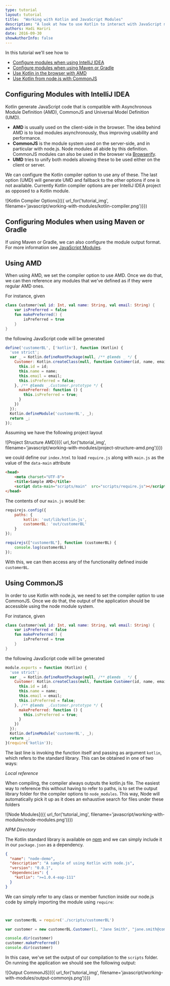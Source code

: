 ```yaml
---
type: tutorial
layout: tutorial
title:  "Working with Kotlin and JavaScript Modules"
description: "A look at how to use Kotlin to interact with JavaScript modules."
authors: Hadi Hariri
date: 2016-09-30
showAuthorInfo: false
---
```



In this tutorial we'll see how to

* [Configure modules when using IntelliJ IDEA](#configuring-modules-with-intellij-idea)
* [Configure modules when using Maven or Gradle](#configuring-modules-when-using-maven-or-gradle)
* [Use Kotlin in the browser with AMD](#using-amd)
* [Use Kotlin from node.js with CommonJS](#using-commonjs)



## Configuring Modules with IntelliJ IDEA

Kotlin generate JavaScript code that is compatible with Asynchronous Module Definition (AMD), CommonJS and Universal Model Definition (UMD).

* **AMD** is usually used on the client-side in the browser. The idea behind AMD is to load modules asynchronously, thus improving usability and performance.
* **CommonJS** is the module system used on the server-side, and in particular with node.js. Node modules all abide by this definition. CommonJS modules can also be used in the browser via [Browserify](http://browserify.org/).
* **UMD** tries to unify both models allowing these to be used either on the client or server.

We can configure the Kotlin compiler option to use any of these. The last option (UMD) will generate UMD and fallback to the other options if one is not available.
Currently Kotlin compiler options are per IntelliJ IDEA project as opposed to a Kotlin module.

![Kotlin Compiler Options]({{ url_for('tutorial_img', filename='javascript/working-with-modules/kotlin-compiler.png')}})

## Configuring Modules when using Maven or Gradle

If using Maven or Gradle, we can also configure the module output format. For more information see [JavaScript Modules](http://kotlinlang.org/docs/reference/js-modules.html).

## Using AMD

When using AMD, we set the compiler option to use AMD. Once we do that, we can then reference any modules that we've defined as if they were regular AMD ones.

For instance, given

```kotlin
class Customer(val id: Int, val name: String, val email: String) {
    var isPreferred = false
    fun makePreferred() {
        isPreferred = true
    }
}
```

the following JavaScript code will be generated

```javascript
define('customerBL', ['kotlin'], function (Kotlin) {
  'use strict';
  var _ = Kotlin.defineRootPackage(null, /** @lends _ */ {
    Customer: Kotlin.createClass(null, function Customer(id, name, email) {
      this.id = id;
      this.name = name;
      this.email = email;
      this.isPreferred = false;
    }, /** @lends _.Customer.prototype */ {
      makePreferred: function () {
        this.isPreferred = true;
      }
    })
  });
  Kotlin.defineModule('customerBL', _);
  return _;
});
```

Assuming we have the following project layout

![Project Structure AMD]({{ url_for('tutorial_img', filename='javascript/working-with-modules/project-structure-amd.png')}})


we could define our `index.html` to load `require.js` along with `main.js` as the value of the `data-main` attribute

```html
<head>
    <meta charset="UTF-8">
    <title>Sample AMD</title>
    <script data-main="scripts/main"  src="scripts/require.js"></script>
</head>
```

The contents of our `main.js` would be:

```javascript
requirejs.config({
    paths: {
        kotlin: 'out/lib/kotlin.js',
        customerBL: 'out/customerBL'
    }
});

requirejs(["customerBL"], function (customerBL) {
    console.log(customerBL)
});
```

With this, we can then access any of the functionality defined inside `customerBL`.


## Using CommonJS

In order to use Kotlin with node.js, we need to set the compiler option to use CommonJS. Once we do that, the output of the application
should be accessible using the node module system.

For instance, given

```kotlin
class Customer(val id: Int, val name: String, val email: String) {
    var isPreferred = false
    fun makePreferred() {
        isPreferred = true
    }
}
```

the following JavaScript code will be generated


```javascript
module.exports = function (Kotlin) {
  'use strict';
  var _ = Kotlin.defineRootPackage(null, /** @lends _ */ {
    Customer: Kotlin.createClass(null, function Customer(id, name, email) {
      this.id = id;
      this.name = name;
      this.email = email;
      this.isPreferred = false;
    }, /** @lends _.Customer.prototype */ {
      makePreferred: function () {
        this.isPreferred = true;
      }
    })
  });
  Kotlin.defineModule('customerBL', _);
  return _;
}(require('kotlin'));

```

The last line is invoking the function itself and passing as argument `kotlin`, which refers to the standard library. This can be obtained in one of two ways:

*Local reference*

When compiling, the compiler always outputs the kotlin.js file. The easiest way to reference this without having to refer to paths, is to set the output library folder for the compiler options
to `node_modules`. This way, Node will automatically pick it up as it does an exhaustive search for files under these folders

![Node Modules]({{ url_for('tutorial_img', filename='javascript/working-with-modules/node-modules.png')}})

*NPM Directory*

The Kotlin standard library is available on [npm](https://www.npmjs.com/) and we can simply include it in our `package.json` as a dependency.

```json
{
  "name": "node-demo",
  "description": "A sample of using Kotlin with node.js",
  "version": "0.0.1",
  "dependencies": {
    "kotlin": ">=1.0.4-eap-111"
  }
}
```


We can simply refer to any class or member function inside our node.js code by simply importing the module using `require`:

```javascript


var customerBL = require('./scripts/customerBL')

var customer = new customerBL.Customer(1, "Jane Smith", "jane.smith@company.com")

console.dir(customer)
customer.makePreferred()
console.dir(customer)
```

In this case, we've set the output of our compilation to the `scripts` folder. On running the application we should see the following output:

![Output CommonJS]({{ url_for('tutorial_img', filename='javascript/working-with-modules/output-commonjs.png')}})
